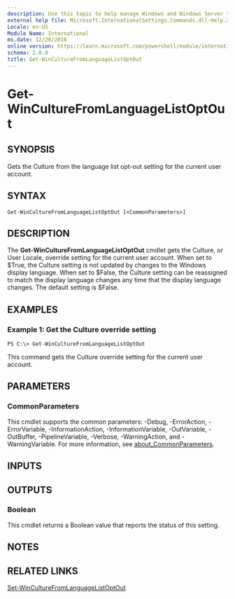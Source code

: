 ```yaml
---
description: Use this topic to help manage Windows and Windows Server technologies with Windows PowerShell.
external help file: Microsoft.InternationalSettings.Commands.dll-Help.xml
Locale: en-US
Module Name: International
ms.date: 12/20/2016
online version: https://learn.microsoft.com/powershell/module/international/get-winculturefromlanguagelistoptout?view=windowsserver2019-ps&wt.mc_id=ps-gethelp
schema: 2.0.0
title: Get-WinCultureFromLanguageListOptOut
---
```


# Get-WinCultureFromLanguageListOptOut

## SYNOPSIS
Gets the Culture from the language list opt-out setting for the current user account.

## SYNTAX

```
Get-WinCultureFromLanguageListOptOut [<CommonParameters>]
```

## DESCRIPTION
The **Get-WinCultureFromLanguageListOptOut** cmdlet gets the Culture, or User Locale, override setting for the current user account.
When set to $True, the Culture setting is not updated by changes to the Windows display language.
When set to $False, the Culture setting can be reassigned to match the display language changes any time that the display language changes.
The default setting is $False.

## EXAMPLES

### Example 1: Get the Culture override setting
```
PS C:\> Get-WinCultureFromLanguageListOptOut
```

This command gets the Culture override setting for the current user account.

## PARAMETERS

### CommonParameters
This cmdlet supports the common parameters: -Debug, -ErrorAction, -ErrorVariable, -InformationAction, -InformationVariable, -OutVariable, -OutBuffer, -PipelineVariable, -Verbose, -WarningAction, and -WarningVariable. For more information, see [about_CommonParameters](https://go.microsoft.com/fwlink/?LinkID=113216).

## INPUTS

## OUTPUTS

### Boolean
This cmdlet returns a Boolean value that reports the status of this setting.

## NOTES

## RELATED LINKS

[Set-WinCultureFromLanguageListOptOut](./Set-WinCultureFromLanguageListOptOut.md)

